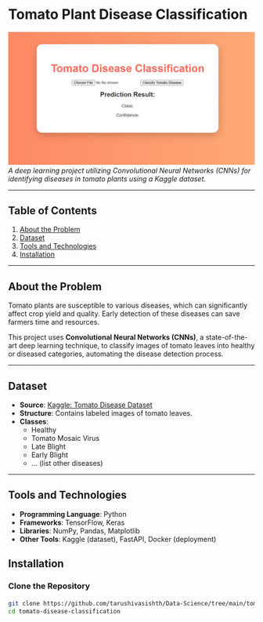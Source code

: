 # **Tomato Plant Disease Classification**

![Project Logo or Sample Image](image.png)  
*A deep learning project utilizing Convolutional Neural Networks (CNNs) for identifying diseases in tomato plants using a Kaggle dataset.*


---

## **Table of Contents**
1. [About the Problem](#about-the-problem)  
2. [Dataset](#dataset)  
3. [Tools and Technologies](#tools-and-technologies)  
4. [Installation](#installation) 

---

## **About the Problem**
Tomato plants are susceptible to various diseases, which can significantly affect crop yield and quality. Early detection of these diseases can save farmers time and resources.

This project uses **Convolutional Neural Networks (CNNs)**, a state-of-the-art deep learning technique, to classify images of tomato leaves into healthy or diseased categories, automating the disease detection process.

---

## **Dataset**
- **Source**: [Kaggle: Tomato Disease Dataset](https://www.kaggle.com/datasets/arjuntejaswi/plant-village)  
- **Structure**: Contains labeled images of tomato leaves.  
- **Classes**:  
  - Healthy  
  - Tomato Mosaic Virus  
  - Late Blight  
  - Early Blight  
  - ... (list other diseases)

---

## **Tools and Technologies**
- **Programming Language**: Python  
- **Frameworks**: TensorFlow, Keras  
- **Libraries**: NumPy, Pandas, Matplotlib  
- **Other Tools**: Kaggle (dataset), FastAPI, Docker (deployment)

## **Installation**
### **Clone the Repository**
```bash
git clone https://github.com/tarushivasishth/Data-Science/tree/main/tomato_classification
cd tomato-disease-classification
